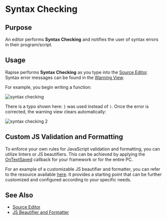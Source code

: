 # Syntax Checking

## Purpose

An editor performs **Syntax Checking** and notifies the user of syntax errors in their program/script.

## Usage

Rapise performs **Syntax Checking** as you type into the [Source Editor](source_editor.md). Syntax error messages can be found in the [Warning View](warning_view.md).

For example, you begin writing a function:

![syntax checking](./img/syntax_checking1.png)

There is a typo shown here: `}` was used instead of `)`. Once the error is corrected, the warning view clears automatically:

![syntax checking 2](./img/syntax_checking2.png)

## Custom JS Validation and Formatting

To enforce your own rules for JavaScript validation and formatting, you can utilize linters or JS beautifiers. This can be achieved by applying the [OnTextSaved](source_editor.md#ontextsavedcmd) callback for your framework or for the entire PC.

For an example of a customizable JS beautifier and formatter, you can refer to the resource available [here](https://github.com/Inflectra/rapise-powerpack/tree/master/JSValidateAndBeautify). It provides a starting point that can be further customized and configured according to your specific needs.

## See Also

- [Source Editor](source_editor.md)
- [JS Beautifier and Formatter](https://github.com/Inflectra/rapise-powerpack/tree/master/JSValidateAndBeautify)